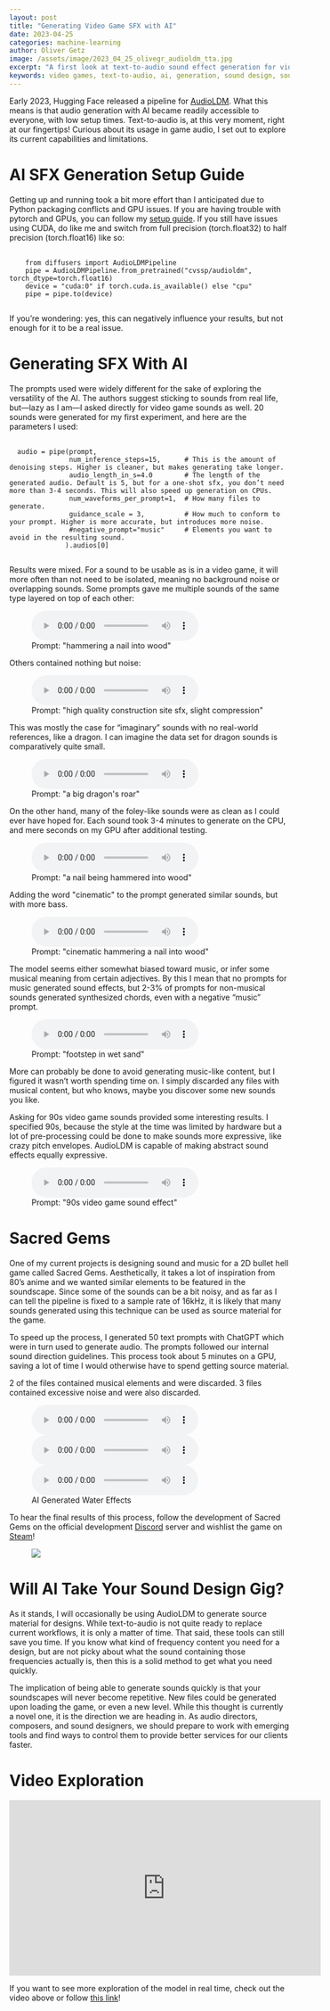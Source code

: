 ```yaml
---
layout: post
title: "Generating Video Game SFX with AI"
date: 2023-04-25
categories: machine-learning
author: Oliver Getz
image: /assets/image/2023_04_25_olivegr_audioldm_tta.jpg
excerpt: "A first look at text-to-audio sound effect generation for video games."
keywords: video games, text-to-audio, ai, generation, sound design, sound effects, sfx, game audio
---
```


Early 2023, Hugging Face released a pipeline for [AudioLDM](https://github.com/haoheliu/AudioLDM). What this means is that audio generation with AI became readily accessible to everyone, with low setup times. Text-to-audio is, at this very moment, right at our fingertips! Curious about its usage in game audio, I set out to explore its current capabilities and limitations.

# AI SFX Generation Setup Guide
Getting up and running took a bit more effort than I anticipated due to Python packaging conflicts and GPU issues. If you are having trouble with pytorch and GPUs, you can follow my [setup guide](http://https://mct-master.github.io/machine-learning/2023/04/25/olivegr-pytorch-gpu.html). If you still have issues using CUDA, do like me and switch from full precision (torch.float32) to half precision (torch.float16) like so:

<pre>
  <code>
    from diffusers import AudioLDMPipeline
    pipe = AudioLDMPipeline.from_pretrained("cvssp/audioldm", torch_dtype=torch.float16)
    device = "cuda:0" if torch.cuda.is_available() else "cpu"
    pipe = pipe.to(device)
  </code>
</pre>

If you’re wondering: yes, this can negatively influence your results, but not enough for it to be a real issue.

# Generating SFX With AI
The prompts used were widely different for the sake of exploring the versatility of the AI. The authors suggest sticking to sounds from real life, but—lazy as I am—I asked directly for video game sounds as well. 20 sounds were generated for my first experiment, and here are the parameters I used:

<pre>
  <code>
  audio = pipe(prompt,
               num_inference_steps=15,      # This is the amount of denoising steps. Higher is cleaner, but makes generating take longer.
               audio_length_in_s=4.0        # The length of the generated audio. Default is 5, but for a one-shot sfx, you don’t need more than 3-4 seconds. This will also speed up generation on CPUs.
               num_waveforms_per_prompt=1,  # How many files to generate.
               guidance_scale = 3,          # How much to conform to your prompt. Higher is more accurate, but introduces more noise.
               #negative_prompt="music"     # Elements you want to avoid in the resulting sound.
              ).audios[0]
  </code>
</pre>

Results were mixed. For a sound to be usable as is in a video game, it will more often than not need to be isolated, meaning no background noise or overlapping sounds. Some prompts gave me multiple sounds of the same type layered on top of each other:

<figure>
  <audio controls>
    <source src="	https://www.uio.no/english/studies/programmes/mct-master/blog/assets/audio/2023_04_25_olivegr_ai_sfx_hammer_2.mp3" type="audio/mpeg">
    Alternate Text
  </audio>
  <figcaption>Prompt: "hammering a nail into wood"</figcaption>
</figure>

Others contained nothing but noise:

<figure>
  <audio controls>
    <source src="	https://www.uio.no/english/studies/programmes/mct-master/blog/assets/audio/2023_04_25_olivegr_ai_sfx_construction.mp3" type="audio/mpeg">
    Alternate Text
  </audio>
  <figcaption>Prompt: "high quality construction site sfx, slight compression"</figcaption>
</figure>

This was mostly the case for “imaginary” sounds with no real-world references, like a dragon. I can imagine the data set for dragon sounds is comparatively quite small.

<figure>
  <audio controls>
    <source src="	https://www.uio.no/english/studies/programmes/mct-master/blog/assets/audio/2023_04_25_olivegr_ai_sfx_dragon.mp3" type="audio/mpeg">
    Alternate Text
  </audio>
  <figcaption>Prompt: "a big dragon's roar"</figcaption>
</figure>

On the other hand, many of the foley-like sounds were as clean as I could ever have hoped for. Each sound took 3-4 minutes to generate on the CPU, and mere seconds on my GPU after additional testing.

<figure>
  <audio controls>
    <source src="	https://www.uio.no/english/studies/programmes/mct-master/blog/assets/audio/2023_04_25_olivegr_ai_sfx_hammer_cinematic.mp3" type="audio/mpeg">
    Alternate Text
  </audio>
  <figcaption>Prompt: "a nail being hammered into wood"</figcaption>
</figure>

Adding the word "cinematic" to the prompt generated similar sounds, but with more bass.

<figure>
  <audio controls>
    <source src="	https://www.uio.no/english/studies/programmes/mct-master/blog/assets/audio/2023_04_25_olivegr_ai_sfx_hammer.mp3" type="audio/mpeg">
    Alternate Text
  </audio>
  <figcaption>Prompt: "cinematic hammering a nail into wood"</figcaption>
</figure>

The model seems either somewhat biased toward music, or infer some musical meaning from certain adjectives. By this I mean that no prompts for music generated sound effects, but 2-3% of prompts for non-musical sounds generated synthesized chords, even with a negative “music” prompt.

<figure>
  <audio controls>
    <source src="	https://www.uio.no/english/studies/programmes/mct-master/blog/assets/audio/2023_04_25_olivegr_ai_sfx_footstep.mp3" type="audio/mpeg">
    Alternate Text
  </audio>
  <figcaption>Prompt: "footstep in wet sand"</figcaption>
</figure>

More can probably be done to avoid generating music-like content, but I figured it wasn’t worth spending time on. I simply discarded any files with musical content, but who knows, maybe you discover some new sounds you like.

Asking for 90s video game sounds provided some interesting results. I specified 90s, because the style at the time was limited by hardware but a lot of pre-processing could be done to make sounds more expressive, like crazy pitch envelopes. AudioLDM is capable of making abstract sound effects equally expressive.

<figure>
  <audio controls>
    <source src="	https://www.uio.no/english/studies/programmes/mct-master/blog/assets/audio/2023_04_25_olivegr_ai_sfx_vgs.mp3" type="audio/mpeg">
    Alternate Text
  </audio>
  <figcaption>Prompt: "90s video game sound effect"</figcaption>
</figure>

# Sacred Gems
One of my current projects is designing sound and music for a 2D bullet hell game called Sacred Gems. Aesthetically, it takes a lot of inspiration from 80’s anime and we wanted similar elements to be featured in the soundscape. Since some of the sounds can be a bit noisy, and as far as I can tell the pipeline is fixed to a sample rate of 16kHz, it is likely that many sounds generated using this technique can be used as source material for the game.

To speed up the process, I generated 50 text prompts with ChatGPT which were in turn used to generate audio. The prompts followed our internal sound direction guidelines. This process took about 5 minutes on a GPU, saving a lot of time I would otherwise have to spend getting source material.

2 of the files contained musical elements and were discarded. 3 files contained excessive noise and were also discarded.

<figure style="float: none">
  <audio controls>
    <source src="	https://www.uio.no/english/studies/programmes/mct-master/blog/assets/audio/2023_04_25_olivegr_ai_sfx_water_1.mp3" type="audio/mpeg">
    Alternate Text
  </audio>
  <audio controls>
    <source src="	https://www.uio.no/english/studies/programmes/mct-master/blog/assets/audio/2023_04_25_olivegr_ai_sfx_water_2.mp3" type="audio/mpeg">
    Alternate Text
  </audio>
  <audio controls>
    <source src="	https://www.uio.no/english/studies/programmes/mct-master/blog/assets/audio/2023_04_25_olivegr_ai_sfx_water_3.mp3" type="audio/mpeg">
    Alternate Text
  </audio>
  <figcaption>AI Generated Water Effects</figcaption>
</figure>

To hear the final results of this process, follow the development of Sacred Gems on the official development [Discord](discord.gg/hGx6qxKMD3) server and wishlist the game on [Steam](https://store.steampowered.com/app/1739260/Sacred_Gems/)!

<figure style="float: none">
   <img src="https://www.uio.no/english/studies/programmes/mct-master/blog/assets/image/2023_04_25_olivegr_sg.gif"  width="auto" />
</figure>

# Will AI Take Your Sound Design Gig?
As it stands, I will occasionally be using AudioLDM to generate source material for designs. While text-to-audio is not quite ready to replace current workflows, it is only a matter of time. That said, these tools can still save you time. If you know what kind of frequency content you need for a design, but are not picky about what the sound containing those frequencies actually is, then this is a solid method to get what you need quickly.

The implication of being able to generate sounds quickly is that your soundscapes will never become repetitive. New files could be generated upon loading the game, or even a new level. While this thought is currently a novel one, it is the direction we are heading in. As audio directors, composers, and sound designers, we should prepare to work with emerging tools and find ways to control them to provide better services for our clients faster.

# Video Exploration

<iframe width="560" height="315" src="https://www.youtube.com/embed/cgowAgbLTfk" title="YouTube video player" frameborder="0" allow="accelerometer; autoplay; clipboard-write; encrypted-media; gyroscope; picture-in-picture; web-share" allowfullscreen></iframe>

If you want to see more exploration of the model in real time, check out the video above or follow [this link](https://youtu.be/cgowAgbLTfk)!
